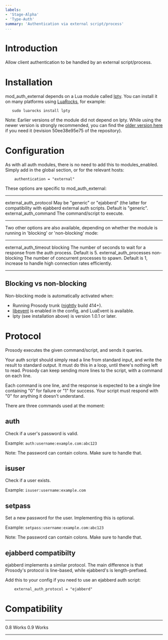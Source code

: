 ```yaml
---
labels:
- 'Stage-Alpha'
- 'Type-Auth'
summary: 'Authentication via external script/process'
...
```


Introduction
============

Allow client authentication to be handled by an external script/process.

Installation
============

mod\_auth\_external depends on a Lua module called
[lpty](http://www.tset.de/lpty/). You can install it on many platforms
using [LuaRocks](http://luarocks.org/), for example:

       sudo luarocks install lpty

Note: Earlier versions of the module did not depend on lpty. While using
the newer version is strongly recommended, you can find the [older
version
here](https://prosody-modules.googlecode.com/hg-history/50ee38e95e754bf1034d980364f93564028b2f34/mod_auth_external/mod_auth_external.lua)
if you need it (revision 50ee38e95e75 of the repository).

Configuration
=============

As with all auth modules, there is no need to add this to
modules\_enabled. Simply add in the global section, or for the relevant
hosts:

        authentication = "external"

These options are specific to mod\_auth\_external:

  -------------------------- -------------------------------------------------------------------------------------------------------------------------
  external\_auth\_protocol   May be "generic" or "ejabberd" (the latter for compatibility with ejabberd external auth scripts. Default is "generic".
  external\_auth\_command    The command/script to execute.
  -------------------------- -------------------------------------------------------------------------------------------------------------------------

Two other options are also available, depending on whether the module is
running in 'blocking' or 'non-blocking' mode:

  --------------------------- -------------- ------------------------------------------------------------------------------------------------------------------
  external\_auth\_timeout     blocking       The number of seconds to wait for a response from the auth process. Default is 5.
  external\_auth\_processes   non-blocking   The number of concurrent processes to spawn. Default is 1, increase to handle high connection rates efficiently.
  --------------------------- -------------- ------------------------------------------------------------------------------------------------------------------

Blocking vs non-blocking
------------------------

Non-blocking mode is automatically activated when:

-   Running Prosody trunk ([nightly](http://prosody.im/nightly/) build
    414+).
-   [libevent](http://prosody.im/doc/libevent) is enabled in the config,
    and LuaEvent is available.
-   lpty (see installation above) is version 1.0.1 or later.

Protocol
========

Prosody executes the given command/script, and sends it queries.

Your auth script should simply read a line from standard input, and
write the result to standard output. It must do this in a loop, until
there's nothing left to read. Prosody can keep sending more lines to the
script, with a command on each line.

Each command is one line, and the response is expected to be a single
line containing "0" for failure or "1" for success. Your script must
respond with "0" for anything it doesn't understand.

There are three commands used at the moment:

auth
----

Check if a user's password is valid.

Example: `auth:username:example.com:abc123`

Note: The password can contain colons. Make sure to handle that.

isuser
------

Check if a user exists.

Example: `isuser:username:example.com`

setpass
-------

Set a new password for the user. Implementing this is optional.

Example: `setpass:username:example.com:abc123`

Note: The password can contain colons. Make sure to handle that.

ejabberd compatibilty
---------------------

ejabberd implements a similar protocol. The main difference is that
Prosody's protocol is line-based, while ejabberd's is length-prefixed.

Add this to your config if you need to use an ejabberd auth script:

        external_auth_protocol = "ejabberd"

Compatibility
=============

  ----- -------
  0.8   Works
  0.9   Works
  ----- -------
